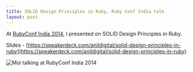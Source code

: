 ```yaml
---
title: SOLID Design Principles in Ruby, Ruby Conf India talk
layout: post
---
```


At [RubyConf India 2014](http://rubyconfindia.org/2014/), I presented on SOLID Design Principles in Ruby.

Slides - [https://speakerdeck.com/anildigital/solid-design-principles-in-ruby](https://speakerdeck.com/anildigital/solid-design-principles-in-ruby)

![Moi talking at RubyConf India 2014](https://farm8.staticflickr.com/7002/13406394105_4ea5f2d14a.jpg)
